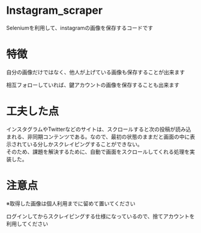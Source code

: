 # Instagram_scraper

Seleniumを利用して、instagramの画像を保存するコードです

# 特徴
自分の画像だけではなく、他人が上げている画像も保存することが出来ます    

相互フォローしていれば、鍵アカウントの画像を保存することも出来ます

# 工夫した点
インスタグラムやTwitterなどのサイトは、スクロールすると次の投稿が読み込まれる、非同期コンテンツである。なので、最初の状態のままだと画面の中に表示されている分しかスクレイピングすることができない。  
そのため、課題を解決するために、自動で画面をスクロールしてくれる処理を実装した。


# 注意点
※取得した画像は個人利用までに留めて置いてください    

ログインしてからスクレイピングする仕様になっているので、捨てアカウントを利用してください


